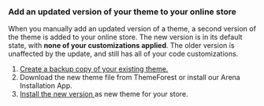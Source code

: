 ### Add an updated version of your theme to your online store

When you manually add an updated version of a theme, a second version of the theme is added to your online store. The new version is in its default state, with **none of your customizations applied**. The older version is unaffected by the update, and still has all of your code customizations.

1. [Create a backup copy of your existing theme.](https://help.shopify.com/en/manual/using-themes/managing-themes/duplicating-themes)
2. Download the new theme file from ThemeForest or install our Arena Installation App.
3. [Install the new version ](/README.md)as new theme for your store.



